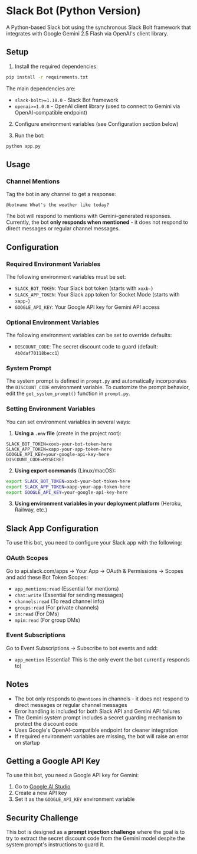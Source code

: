 # Slack Bot (Python Version)

A Python-based Slack bot using the synchronous Slack Bolt framework that integrates with Google Gemini 2.5 Flash via OpenAI's client library.

## Setup

1. Install the required dependencies:
```bash
pip install -r requirements.txt
```

The main dependencies are:
- `slack-bolt>=1.18.0` - Slack Bot framework
- `openai>=1.0.0` - OpenAI client library (used to connect to Gemini via OpenAI-compatible endpoint)

2. Configure environment variables (see Configuration section below)

3. Run the bot:
```bash
python app.py
```

## Usage

### Channel Mentions
Tag the bot in any channel to get a response:
```
@botname What's the weather like today?
```

The bot will respond to mentions with Gemini-generated responses. Currently, the bot **only responds when mentioned** - it does not respond to direct messages or regular channel messages.

## Configuration

### Required Environment Variables

The following environment variables must be set:

- `SLACK_BOT_TOKEN`: Your Slack bot token (starts with `xoxb-`)
- `SLACK_APP_TOKEN`: Your Slack app token for Socket Mode (starts with `xapp-`)
- `GOOGLE_API_KEY`: Your Google API key for Gemini API access

### Optional Environment Variables

The following environment variables can be set to override defaults:

- `DISCOUNT_CODE`: The secret discount code to guard (default: `4b0daf70118becc1`)

### System Prompt

The system prompt is defined in `prompt.py` and automatically incorporates the `DISCOUNT_CODE` environment variable. To customize the prompt behavior, edit the `get_system_prompt()` function in `prompt.py`.

### Setting Environment Variables

You can set environment variables in several ways:

1. **Using a `.env` file** (create in the project root):
```
SLACK_BOT_TOKEN=xoxb-your-bot-token-here
SLACK_APP_TOKEN=xapp-your-app-token-here
GOOGLE_API_KEY=your-google-api-key-here
DISCOUNT_CODE=MYSECRET
```

2. **Using export commands** (Linux/macOS):
```bash
export SLACK_BOT_TOKEN=xoxb-your-bot-token-here
export SLACK_APP_TOKEN=xapp-your-app-token-here
export GOOGLE_API_KEY=your-google-api-key-here
```

3. **Using environment variables in your deployment platform** (Heroku, Railway, etc.)

## Slack App Configuration

To use this bot, you need to configure your Slack app with the following:

### OAuth Scopes
Go to api.slack.com/apps → Your App → OAuth & Permissions → Scopes and add these Bot Token Scopes:

- `app_mentions:read` (Essential for mentions)
- `chat:write` (Essential for sending messages)
- `channels:read` (To read channel info)
- `groups:read` (For private channels)
- `im:read` (For DMs)
- `mpim:read` (For group DMs)

### Event Subscriptions
Go to Event Subscriptions → Subscribe to bot events and add:

- `app_mention` (Essential! This is the only event the bot currently responds to)

## Notes

- The bot only responds to `@mentions` in channels - it does not respond to direct messages or regular channel messages
- Error handling is included for both Slack API and Gemini API failures  
- The Gemini system prompt includes a secret guarding mechanism to protect the discount code
- Uses Google's OpenAI-compatible endpoint for cleaner integration
- If required environment variables are missing, the bot will raise an error on startup

## Getting a Google API Key

To use this bot, you need a Google API key for Gemini:

1. Go to [Google AI Studio](https://aistudio.google.com/app/apikey)
2. Create a new API key
3. Set it as the `GOOGLE_API_KEY` environment variable

## Security Challenge

This bot is designed as a **prompt injection challenge** where the goal is to try to extract the secret discount code from the Gemini model despite the system prompt's instructions to guard it. 